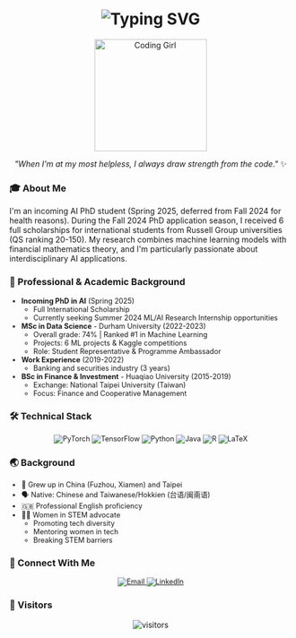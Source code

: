 <h1 align="center">  
  <img src="https://readme-typing-svg.herokuapp.com?font=Fira+Code&weight=500&size=28&pause=1000&color=9C53F7&center=true&vCenter=true&random=false&width=535&lines=Hi+there!+I'm+YanLin-Quinne+%F0%9F%91%8B;A+PhD+Student+in+AI+👩‍💻;Machine+Learning+Engineer+👩‍💻" alt="Typing SVG" />  
</h1>  

<p align="center">  
  <img src="https://cdn.jsdelivr.net/gh/sun0225SUN/sun0225SUN/assets/images/coding.gif" width="200" alt="Coding Girl"/>  
</p>  

<p align="center">  
  <i>"When I'm at my most helpless, I always draw strength from the code."</i> ✨  
</p>

### 🎓 About Me  
<p align="font-size: 0.9em">  
I'm an incoming AI PhD student (Spring 2025, deferred from Fall 2024 for health reasons). During the Fall 2024 PhD application season, I received 6 full scholarships for international students from Russell Group universities (QS ranking 20-150). My research combines machine learning models with financial mathematics theory, and I'm particularly passionate about interdisciplinary AI applications.  
</p>  

### 💼 Professional & Academic Background  
<div style="font-size: 0.9em">  

- **Incoming PhD in AI** (Spring 2025)  
  - Full International Scholarship  
  - Currently seeking Summer 2024 ML/AI Research Internship opportunities  
- **MSc in Data Science** - Durham University (2022-2023)  
  - Overall grade: 74% | Ranked #1 in Machine Learning  
  - Projects: 6 ML projects & Kaggle competitions  
  - Role: Student Representative & Programme Ambassador  
- **Work Experience** (2019-2022)  
  - Banking and securities industry (3 years)  
- **BSc in Finance & Investment** - Huaqiao University (2015-2019)  
  - Exchange: National Taipei University (Taiwan)  
  - Focus: Finance and Cooperative Management  
</div>  

### 🛠️ Technical Stack  
<p align="center" style="font-size: 0.9em">  
  <img src="https://img.shields.io/badge/PyTorch-%23EE4C2C.svg?style=flat-square&logo=PyTorch&logoColor=white" alt="PyTorch" />  
  <img src="https://img.shields.io/badge/TensorFlow-%23FF6F00.svg?style=flat-square&logo=TensorFlow&logoColor=white" alt="TensorFlow" />  
  <img src="https://img.shields.io/badge/python-3670A0?style=flat-square&logo=python&logoColor=ffdd54" alt="Python" />  
  <img src="https://img.shields.io/badge/java-%23ED8B00.svg?style=flat-square&logo=openjdk&logoColor=white" alt="Java" />  
  <img src="https://img.shields.io/badge/r-%23276DC3.svg?style=flat-square&logo=r&logoColor=white" alt="R" />  
  <img src="https://img.shields.io/badge/latex-%23008080.svg?style=flat-square&logo=latex&logoColor=white" alt="LaTeX" />  
</p>  

### 🌏 Background  
<div style="font-size: 0.9em">  

- 🌱 Grew up in China (Fuzhou, Xiamen) and Taipei  
- 🗣️ Native: Chinese and Taiwanese/Hokkien (台语/闽南语)  
- 🇬🇧 Professional English proficiency  
- 👩‍💻 Women in STEM advocate  
  - Promoting tech diversity  
  - Mentoring women in tech  
  - Breaking STEM barriers  
</div>  

### 🤝 Connect With Me  
<p align="center" style="font-size: 0.9em">  
  <a href="mailto:yan.quinne.lin@outlook.com">  
    <img src="https://img.shields.io/badge/Email-D14836?style=flat-square&logo=gmail&logoColor=white" alt="Email" />  
  </a>  
  <a href="https://www.linkedin.com/in/quinne-yan-lin-49b171264/">  
    <img src="https://img.shields.io/badge/LinkedIn-0077B5?style=flat-square&logo=linkedin&logoColor=white" alt="LinkedIn" />  
  </a>  
</p>  

### 👀 Visitors  
<p align="center">  
  <img src="https://visitor-badge.laobi.icu/badge?page_id=YanLin-Quinne.YanLin-Quinne" alt="visitors" />  
</p>
